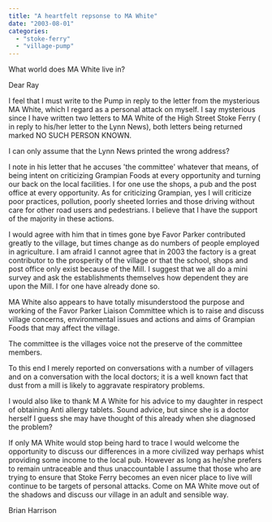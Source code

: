 ```yaml
---
title: "A heartfelt repsonse to MA White"
date: "2003-08-01"
categories: 
  - "stoke-ferry"
  - "village-pump"
---
```


What world does MA White live in?

Dear Ray

I feel that I must write to the Pump in reply to the letter from the mysterious MA White, which I regard as a personal attack on myself. I say mysterious since I have written two letters to MA White of the High Street Stoke Ferry ( in reply to his/her letter to the Lynn News), both letters being returned marked NO SUCH PERSON KNOWN.

I can only assume that the Lynn News printed the wrong address?

I note in his letter that he accuses 'the committee' whatever that means, of being intent on criticizing Grampian Foods at every opportunity and turning our back on the local facilities. I for one use the shops, a pub and the post office at every opportunity. As for criticizing Grampian, yes I will criticize poor practices, pollution, poorly sheeted lorries and those driving without care for other road users and pedestrians. I believe that I have the support of the majority in these actions.

I would agree with him that in times gone bye Favor Parker contributed greatly to the village, but times change as do numbers of people employed in agriculture. I am afraid I cannot agree that in 2003 the factory is a great contributor to the prosperity of the village or that the school, shops and post office only exist because of the Mill. I suggest that we all do a mini survey and ask the establishments themselves how dependent they are upon the Mill. I for one have already done so.

MA White also appears to have totally misunderstood the purpose and working of the Favor Parker Liaison Committee which is to raise and discuss village concerns, environmental issues and actions and aims of Grampian Foods that may affect the village.

The committee is the villages voice not the preserve of the committee members.

To this end I merely reported on conversations with a number of villagers and on a conversation with the local doctors; it is a well known fact that dust from a mill is likely to aggravate respiratory problems.

I would also like to thank M A White for his advice to my daughter in respect of obtaining Anti allergy tablets. Sound advice, but since she is a doctor herself I guess she may have thought of this already when she diagnosed the problem?

If only MA White would stop being hard to trace I would welcome the opportunity to discuss our differences in a more civilized way perhaps whist providing some income to the local pub. However as long as he/she prefers to remain untraceable and thus unaccountable I assume that those who are trying to ensure that Stoke Ferry becomes an even nicer place to live will continue to be targets of personal attacks. Come on MA White move out of the shadows and discuss our village in an adult and sensible way.

Brian Harrison

